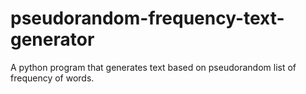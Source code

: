 # pseudorandom-frequency-text-generator
A python program that generates text based on pseudorandom list of frequency of words.
